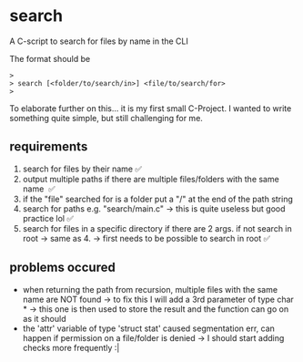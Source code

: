 # search
A C-script to search for files by name in the CLI

The format should be

``` 
>
> search [<folder/to/search/in>] <file/to/search/for> 
>
```

To elaborate further on this... it is my first small C-Project. 
I wanted to write something quite simple, but still challenging for me.

## requirements

1. search for files by their name                                                                           ️✅
2. output multiple paths if there are multiple files/folders with the same name ️                            ️✅
3. if the "file" searched for is a folder put a "/" at the end of the path string                           ️
4. search for paths e.g. "search/main.c" -> this is quite useless but good practice lol                     ✅
5. search for files in a specific directory if there are 2 args. if not search in root -> same as 4.
  -> first needs to be possible to search in root                                                           ✅

## problems occured 

- when returning the path from recursion, multiple files with the same name are NOT found 
  -> to fix this I will add a 3rd parameter of type char * -> this one is then used to store the result and the function can go on as it should
- the 'attr' variable of type 'struct stat' caused segmentation err, can happen if permission on a file/folder is denied 
  -> I should start adding checks more frequently :|

